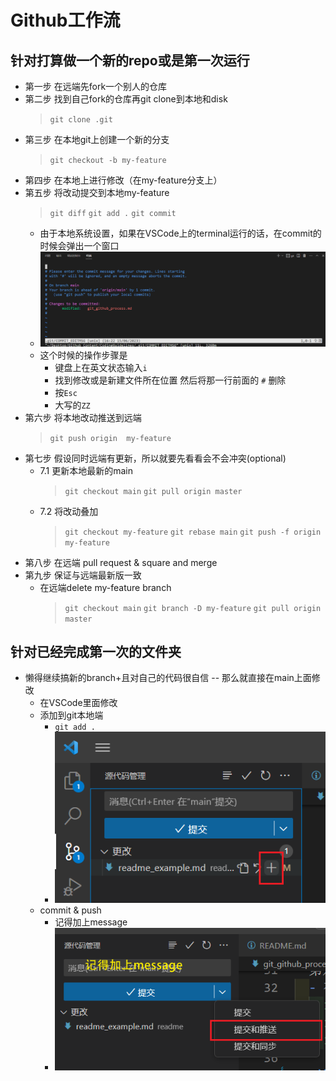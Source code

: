 # Github工作流
## 针对打算做一个新的repo或是第一次运行
- 第一步 在远端先fork一个别人的仓库
- 第二步 找到自己fork的仓库再git clone到本地和disk
  > `git clone .git`
- 第三步 在本地git上创建一个新的分支 
  > `git checkout -b my-feature`
- 第四步 在本地上进行修改（在my-feature分支上）
- 第五步 将改动提交到本地my-feature
  > `git diff`
  > `git add .`
  > `git commit`
  - 由于本地系统设置，如果在VSCode上的terminal运行的话，在commit的时候会弹出一个窗口
  - ![image-20230615162307000](https://raw.githubusercontent.com/keeplearning-again/Typora_blog_images/main/blog/202306151623188.png)
  - 这个时候的操作步骤是 
    - 键盘上在英文状态输入`i` 
    - 找到修改或是新建文件所在位置 然后将那一行前面的 `#` 删除
    - 按`Esc`
    - 大写的`ZZ`
- 第六步 将本地改动推送到远端 
  > `git push origin  my-feature`
- 第七步 假设同时远端有更新，所以就要先看看会不会冲突(optional)
  - 7.1 更新本地最新的main
    > `git checkout main`
    > `git pull origin master`
  - 7.2 将改动叠加
    > `git checkout my-feature`
    > `git rebase main`
    > `git push -f origin my-feature`
- 第八步 在远端 pull request & square and merge
- 第九步 保证与远端最新版一致 
  - 在远端delete my-feature branch
    > `git checkout main`
    > `git branch -D my-feature`
    > `git pull origin master`

## 针对已经完成第一次的文件夹
- 懒得继续搞新的branch+且对自己的代码很自信 -- 那么就直接在main上面修改
  - 在VSCode里面修改 
  - 添加到git本地端
    - `git add .`
    - ![git add](https://raw.githubusercontent.com/keeplearning-again/Typora_blog_images/main/blog/202306151736500.png) 
  - commit & push
    - 记得加上message
    - ![git插件push](https://raw.githubusercontent.com/keeplearning-again/Typora_blog_images/main/blog/202306151738672.png)